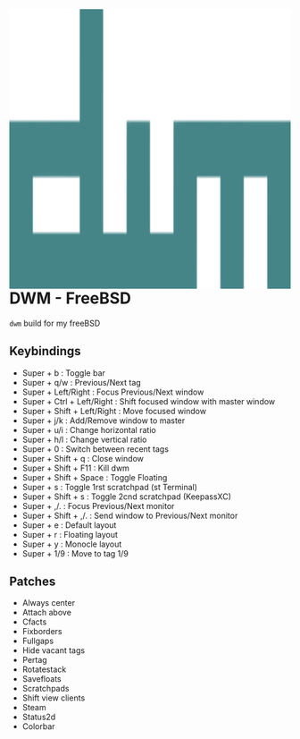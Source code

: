 <img src="https://raw.githubusercontent.com/aleister888/freeBSD-dotfiles/master/img/dwm.png" align="left" height="500px">

# DWM - FreeBSD

`dwm` build for my freeBSD

## Keybindings

- Super + b : Toggle bar
- Super + q/w : Previous/Next tag
- Super + Left/Right : Focus Previous/Next window
- Super + Ctrl + Left/Right : Shift focused window with master window
- Super + Shift + Left/Right : Move focused window
- Super + j/k : Add/Remove window to master
- Super + u/i : Change horizontal ratio
- Super + h/l : Change vertical ratio
- Super + 0 : Switch between recent tags
- Super + Shift + q : Close window
- Super + Shift + F11 : Kill dwm
- Super + Shift + Space : Toggle Floating
- Super + s : Toggle 1rst scratchpad (st Terminal)
- Super + Shift + s : Toggle 2cnd scratchpad (KeepassXC)
- Super + ,/. : Focus Previous/Next monitor
- Super + Shift + ,/. : Send window to Previous/Next monitor
- Super + e : Default layout
- Super + r : Floating layout
- Super + y : Monocle layout
- Super + 1/9 : Move to tag 1/9

## Patches

- Always center
- Attach above
- Cfacts
- Fixborders
- Fullgaps
- Hide vacant tags
- Pertag
- Rotatestack
- Savefloats
- Scratchpads
- Shift view clients
- Steam
- Status2d
- Colorbar
